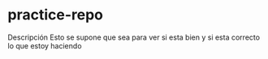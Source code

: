# practice-repo
Descripción
Esto se supone que sea para ver si esta bien y si esta correcto lo que estoy haciendo
